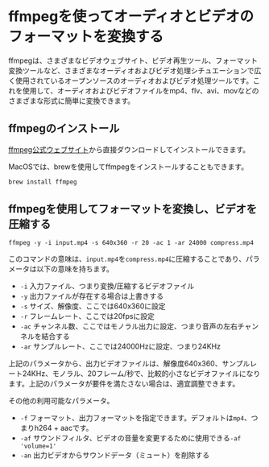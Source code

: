 # ffmpegを使ってオーディオとビデオのフォーマットを変換する

ffmpegは、さまざまなビデオウェブサイト、ビデオ再生ツール、フォーマット変換ツールなど、さまざまなオーディオおよびビデオ処理シチュエーションで広く使用されているオープンソースのオーディオおよびビデオ処理ツールです。これを使用して、オーディオおよびビデオファイルをmp4、flv、avi、movなどのさまざまな形式に簡単に変換できます。

## ffmpegのインストール

[ffmpeg公式ウェブサイト](https://ffmpeg.org/download.html)から直接ダウンロードしてインストールできます。

MacOSでは、brewを使用してffmpegをインストールすることもできます。

```sh
brew install ffmpeg
```

## ffmpegを使用してフォーマットを変換し、ビデオを圧縮する

```
ffmpeg -y -i input.mp4 -s 640x360 -r 20 -ac 1 -ar 24000 compress.mp4
```

このコマンドの意味は、`input.mp4`を`compress.mp4`に圧縮することであり、パラメータは以下の意味を持ちます。

- `-i` 入力ファイル、つまり変換/圧縮するビデオファイル
- `-y` 出力ファイルが存在する場合は上書きする
- `-s` サイズ、解像度、ここでは640x360に設定
- `-r` フレームレート、ここでは20fpsに設定
- `-ac` チャンネル数、ここではモノラル出力に設定、つまり音声の左右チャンネルを結合する
- `-ar` サンプルレート、ここでは24000Hzに設定、つまり24KHz

上記のパラメータから、出力ビデオファイルは、解像度640x360、サンプルレート24KHz、モノラル、20フレーム/秒で、比較的小さなビデオファイルになります。上記のパラメータが要件を満たさない場合は、適宜調整できます。

その他の利用可能なパラメータ。

- `-f` フォーマット、出力フォーマットを指定できます。デフォルトは`mp4`、つまりh264 + aacです。
- `-af` サウンドフィルタ、ビデオの音量を変更するために使用できる`-af 'volume=1'`
- `-an` 出力ビデオからサウンドデータ（ミュート）を削除する